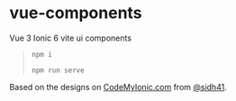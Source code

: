 # vue-components
 Vue 3 Ionic 6 vite ui components

> `npm i`
> 
> `npm run serve`

Based on the designs on [CodeMyIonic.com](https://www.codemyionic.com/) from [@sidh41](https://github.com/sidh41).
